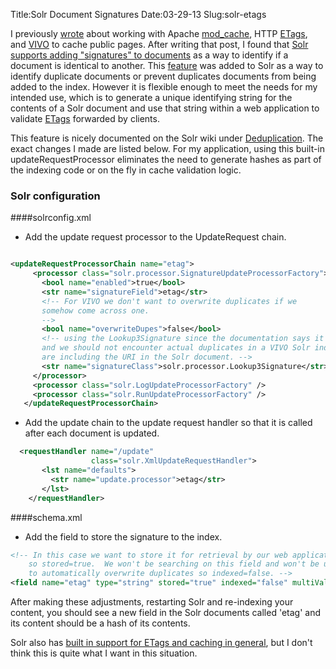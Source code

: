 Title:Solr Document Signatures
Date:03-29-13
Slug:solr-etags

I previously [wrote](http://lawlesst.github.com/notebook/vivo-caching.html) about working with Apache [mod_cache](http://httpd.apache.org/docs/2.2/caching.html), HTTP [ETags](http://en.wikipedia.org/wiki/HTTP_ETag), and [VIVO](http://www.vivoweb.org/) to cache public pages.  After writing that post, I found that [Solr supports adding "signatures" to documents](http://wiki.apache.org/solr/Deduplication) as a way to identify if a document is identical to another.  This [feature](http://wiki.apache.org/solr/Deduplication) was added to Solr as a way to identify duplicate documents or prevent duplicates documents from being added to the index.  However it is flexible enough to meet the needs for my intended use, which is to generate a unique identifying string for the contents of a Solr document and use that string within a web application to validate [ETags](http://en.wikipedia.org/wiki/HTTP_ETag) forwarded by clients.

This feature is nicely documented on the Solr wiki under [Deduplication](http://wiki.apache.org/solr/Deduplication).  The exact changes I made are listed below.  For my application, using this built-in updateRequestProcessor eliminates the need to generate hashes as part of the indexing code or on the fly in cache validation logic.

### Solr configuration

####solrconfig.xml

 * Add the update request processor to the UpdateRequest chain.

```xml

<updateRequestProcessorChain name="etag">
     <processor class="solr.processor.SignatureUpdateProcessorFactory">
       <bool name="enabled">true</bool>
       <str name="signatureField">etag</str>
       <!-- For VIVO we don't want to overwrite duplicates if we
       somehow come across one.
       -->
       <bool name="overwriteDupes">false</bool>
       <!-- using the Lookup3Signature since the documentation says it is faster
       and we should not encounter actual duplicates in a VIVO Solr index since we
       are including the URI in the Solr document. -->
       <str name="signatureClass">solr.processor.Lookup3Signature</str>
     </processor>
     <processor class="solr.LogUpdateProcessorFactory" />
     <processor class="solr.RunUpdateProcessorFactory" />
   </updateRequestProcessorChain>

```

  * Add the update chain to the update request handler so that it is called after each document is updated.

```xml
  <requestHandler name="/update"
                  class="solr.XmlUpdateRequestHandler">
       <lst name="defaults">
         <str name="update.processor">etag</str>
       </lst>
    </requestHandler>

```

####schema.xml

* Add the field to store the signature to the index.

```xml
<!-- In this case we want to store it for retrieval by our web application
    so stored=true.  We won't be searching on this field and won't be using it
    to automatically overwrite duplicates so indexed=false. -->
<field name="etag" type="string" stored="true" indexed="false" multiValued="false" />
```

After making these adjustments, restarting Solr and re-indexing your content, you should see a new field in the Solr documents called 'etag' and its content should be a hash of its contents.

Solr also has [built in support for ETags and caching in general](http://wiki.apache.org/solr/SolrAndHTTPCaches), but I don't think this is quite what I want in this situation.
